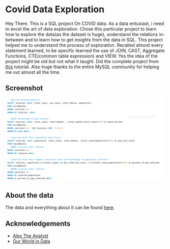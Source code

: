 
# Covid Data Exploration 

Hey There. This is a SQL project On COVID data. As a data entusiast, i need to excel  the art of data exploration. Chose this particular project to learn how to explore the data(as the dataset is huge), understand the relations in-between and to learn how to get insights from the data in SQL. This project helped me to understand the process of exploration. Recalled almost every statement learned, to be specific learned the use of JOIN, CAST, Aggregate Functions, CTE(common table expression) and VIEW. Yes the idea of the project might be old but not what it taught. Did the complete project from [this](https://www.youtube.com/watch?v=qfyynHBFOsM&list=PLUaB-1hjhk8H48Pj32z4GZgGWyylqv85f) tutorial. Also huge thanks to the entire MySQL community for helping me out almost all the time.
## Screenshot

![Query Screenshot](https://github.com/AkhilBodi/My_Projects/blob/main/SQL%20Projects/Covid%20Data%20Exploration/Query%20Screenshot.png)


## About the data

The data and everything about it can be found [here](https://ourworldindata.org/covid-deaths).
## Acknowledgements

 - [Alex The Analyst](https://www.youtube.com/@AlexTheAnalyst)
 - [Our World in Data](https://ourworldindata.org/)
